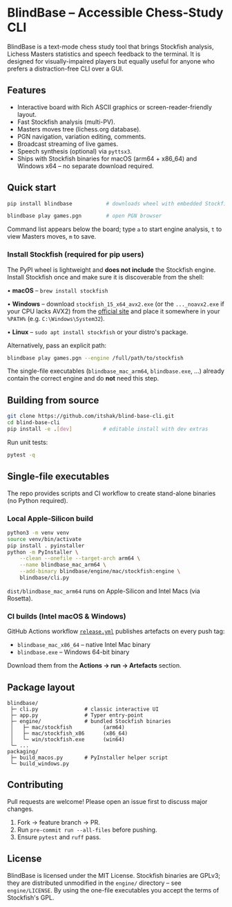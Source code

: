 # BlindBase – Accessible Chess-Study CLI

BlindBase is a text-mode chess study tool that brings Stockfish analysis, Lichess Masters statistics and speech feedback to the terminal. It is designed for visually-impaired players but equally useful for anyone who prefers a distraction-free CLI over a GUI.

## Features

- Interactive board with Rich ASCII graphics or screen-reader-friendly layout.
- Fast Stockfish analysis (multi-PV).
- Masters moves tree (lichess.org database).
- PGN navigation, variation editing, comments.
- Broadcast streaming of live games.
- Speech synthesis (optional) via `pyttsx3`.
- Ships with Stockfish binaries for macOS (arm64 + x86_64) and Windows x64 – no separate download required.

## Quick start

```bash
pip install blindbase           # downloads wheel with embedded Stockfish

blindbase play games.pgn        # open PGN browser
```

Command list appears below the board; type `a` to start engine analysis, `t` to view Masters moves, `m` to save.

### Install Stockfish (required for pip users)

The PyPI wheel is lightweight and **does not include** the Stockfish engine.
Install Stockfish once and make sure it is discoverable from the shell:

• **macOS** – `brew install stockfish`

• **Windows** – download `stockfish_15_x64_avx2.exe` (or the `..._noavx2.exe` if your CPU lacks AVX2) from the
[official site](https://stockfishchess.org/download/) and place it somewhere in your `%PATH%`
(e.g. `C:\Windows\System32`).

• **Linux** – `sudo apt install stockfish` or your distro's package.

Alternatively, pass an explicit path:

```bash
blindbase play games.pgn --engine /full/path/to/stockfish
```

The single-file executables (`blindbase_mac_arm64`, `blindbase.exe`, …) already contain the correct engine and do **not** need this step.

## Building from source

```bash
git clone https://github.com/itshak/blind-base-cli.git
cd blind-base-cli
pip install -e .[dev]          # editable install with dev extras
```

Run unit tests:

```bash
pytest -q
```

## Single-file executables

The repo provides scripts and CI workflow to create stand-alone binaries (no Python required).

### Local Apple-Silicon build

```bash
python3 -m venv venv
source venv/bin/activate
pip install . pyinstaller
python -m PyInstaller \
    --clean --onefile --target-arch arm64 \
    --name blindbase_mac_arm64 \
    --add-binary blindbase/engine/mac/stockfish:engine \
    blindbase/cli.py
```

`dist/blindbase_mac_arm64` runs on Apple-Silicon and Intel Macs (via Rosetta).

### CI builds (Intel macOS & Windows)

GitHub Actions workflow [`release.yml`](.github/workflows/release.yml) publishes artefacts on every push tag:

- `blindbase_mac_x86_64` – native Intel Mac binary
- `blindbase.exe` – Windows 64-bit binary

Download them from the **Actions → run → Artefacts** section.

## Package layout

```
blindbase/
 ├─ cli.py               # classic interactive UI
 ├─ app.py               # Typer entry-point
 ├─ engine/              # bundled Stockfish binaries
 │   ├─ mac/stockfish          (arm64)
 │   ├─ mac/stockfish_x86      (x86_64)
 │   └─ win/stockfish.exe      (win64)
 └─ ...
packaging/
 ├─ build_macos.py       # PyInstaller helper script
 └─ build_windows.py
```

## Contributing

Pull requests are welcome! Please open an issue first to discuss major changes.

1. Fork → feature branch → PR.
2. Run `pre-commit run --all-files` before pushing.
3. Ensure `pytest` and `ruff` pass.

## License

BlindBase is licensed under the MIT License. Stockfish binaries are GPLv3; they are distributed unmodified in the `engine/` directory – see `engine/LICENSE`. By using the one-file executables you accept the terms of Stockfish's GPL.

